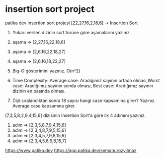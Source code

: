# insertion sort project
patika dev insertion sort projesi
[22,27,16,2,18,6] -> Insertion Sort

1. Yukarı verilen dizinin sort türüne göre aşamalarını yazınız.
1. aşama => [2,27,16,22,18,6]
2. aşama => [2,6,16,22,18,27]
3. aşama => [2,6,16,18,22,27]

2. Big-O gösterimini yazınız.
O(n^2)

3. Time Complexity: Average case: Aradığımız sayının ortada olması,Worst case: Aradığımız sayının sonda olması, Best case: Aradığımız sayının dizinin en başında olması.
4. Dizi sıralandıktan sonra 18 sayısı hangi case kapsamına girer? Yazınız.
Average case kapsamına girer.

[7,3,5,8,2,9,4,15,6] dizisinin Insertion Sort'a göre ilk 4 adımını yazınız.
1. adım => [2,3,5,8,7,9,4,15,6]
2. adım => [2,3,4,8,7,9,5,15,6]
3. adım => [2,3,4,5,7,9,8,15,6]
4. adım => [2,3,4,5,6,9,8,15,7]

https://www.patika.dev 
https://app.patika.dev/semanurozyilmaz
